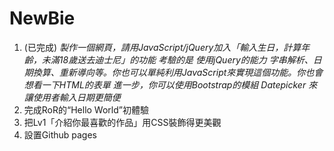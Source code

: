 # NewBie

1. (已完成) _製作一個網頁，請用JavaScript/jQuery加入「輸入生日，計算年齡，未滿18歲送去迪士尼」的功能
   考驗的是 使用jQuery的能力 字串解析、日期換算、重新導向等。你也可以單純利用JavaScript來實現這個功能。你也會想看一下HTML的表單
   進一步，你可以使用Bootstrap的模組 Datepicker 來讓使用者輸入日期更簡便_
1. 完成RoR的“Hello World”初體驗
1. 把Lv1「介紹你最喜歡的作品」用CSS裝飾得更美觀
1. 設置Github pages
